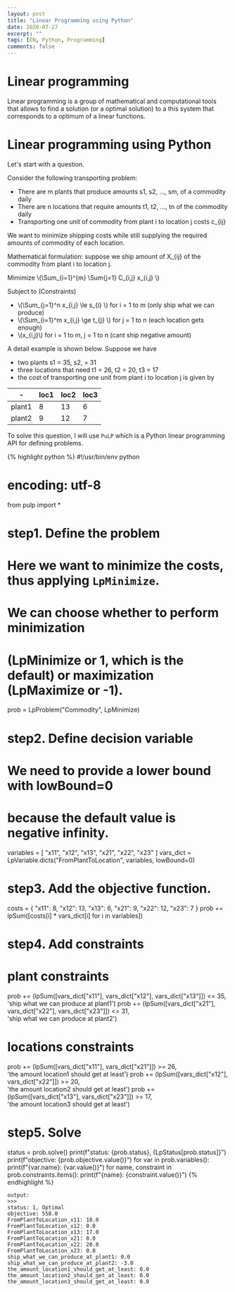 ```yaml
---
layout: post
title: "Linear Programming using Python"
date: 2020-07-27
excerpt: ""
tags: [EN, Python, Programming]
comments: false
---
```


# Linear programming 

Linear programming is a group of mathematical and computational tools that allows to find a solution (or a optimal solution) to a this system that corresponds to a optimum of a linear functions. 

# Linear programming using Python

Let's start with a question.

Consider the following transporting problem:
- There are m plants that produce amounts s1, s2, ..., sm, of a commodity daily 
- There are n locations that require amounts t1, t2, ..., tn of the commodity daily
- Transporting one unit of commodity from plant i to location j costs c_{ij} 

We want to minimize shipping costs while still supplying the required amounts of commodity of each location.

Mathematical formulation: suppose we ship amount of X_{ij} of the commodity from plant i to location j.

Mimimize \\(\Sum_{i=1}^{m} \Sum{j=1} C_{i,j} x_{i,j} \\)

Subject to (Constraints)

- \\(\Sum_{j=1}^n x_{i,j} \le s_{i} \\) for i = 1 to m (only ship what we can produce)
- \\(\Sum_{i=1}^m x_{i,j} \ge t_{j} \\) for j = 1 to n (each location gets enough)
- \\(x_{i,j}\\) for i = 1 to m, j = 1 to n (cant ship negative amount)

A detail example is shown below. Suppose we have 
- two plants s1 = 35, s2, = 31
- three locations that need t1 = 26, t2 = 20, t3 = 17
- the cost of transporting one unit from plant i to location j is given by 

| - | loc1 | loc2 | loc3 |
| --- | --- | --- | --- |
| plant1 | 8 | 13 | 6 | 
| plant2 | 9 | 12 | 7 | 

To solve this question,  I will use `PuLP` which is a Python linear programming API for defining problems.


{% highlight python %}
#!/usr/bin/env python
# encoding: utf-8
from pulp import *

# step1. Define the problem 
# Here we want to minimize the costs, thus applying `LpMinimize`.
# We can choose whether to perform minimization 
# (LpMinimize or 1, which is the default) or maximization (LpMaximize or -1).
prob = LpProblem("Commodity", LpMinimize)


# step2. Define decision variable 
# We need to provide a lower bound with lowBound=0 
# because the default value is negative infinity.
variables = [ "x11", "x12", "x13", "x21", "x22", "x23" ]
vars_dict = LpVariable.dicts("FromPlantToLocation", variables, lowBound=0)


# step3. Add the objective function. 
costs = { "x11": 8, "x12": 13, "x13": 6, "x21": 9, "x22": 12, "x23": 7 }
prob += lpSum([costs[i] * vars_dict[i] for i in variables])

# step4. Add constraints 

# plant constraints
prob += (lpSum([vars_dict["x11"], vars_dict["x12"], vars_dict["x13"]]) <= 35, \
         'ship what we can produce at plant1')
prob += (lpSum([vars_dict["x21"], vars_dict["x22"], vars_dict["x23"]]) <= 31, \
         'ship what we can produce at plant2')

# locations constraints 
prob += (lpSum([vars_dict["x11"], vars_dict["x21"]]) >= 26,\
         'the amount location1 should get at least')
prob += (lpSum([vars_dict["x12"], vars_dict["x22"]]) >= 20,\
         'the amount location2 should get at least')
prob += (lpSum([vars_dict["x13"], vars_dict["x23"]]) >= 17,\
         'the amount location3 should get at least')
         
# step5. Solve 
status = prob.solve()
print(f"status: {prob.status}, {LpStatus[prob.status]}")
print(f"objective: {prob.objective.value()}")
for var in prob.variables():
    print(f"{var.name}: {var.value()}")
for name, constraint in prob.constraints.items():
    print(f"{name}: {constraint.value()}")
{% endhighlight %}

```
output:
>>>
status: 1, Optimal
objective: 558.0
FromPlantToLocation_x11: 18.0
FromPlantToLocation_x12: 0.0
FromPlantToLocation_x13: 17.0
FromPlantToLocation_x21: 8.0
FromPlantToLocation_x22: 20.0
FromPlantToLocation_x23: 0.0
ship_what_we_can_produce_at_plant1: 0.0
ship_what_we_can_produce_at_plant2: -3.0
the_amount_location1_should_get_at_least: 0.0
the_amount_location2_should_get_at_least: 0.0
the_amount_location3_should_get_at_least: 0.0
```
